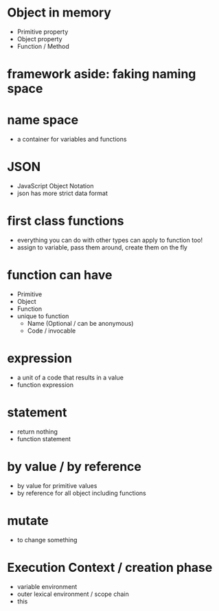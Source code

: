 # Object in memory

- Primitive property
- Object property
- Function / Method

# framework aside: faking naming space

# name space

- a container for variables and functions

# JSON

- JavaScript Object Notation
- json has more strict data format

# first class functions

- everything you can do with other types can apply to function too!
- assign to variable, pass them around, create them on the fly

# function can have

- Primitive
- Object
- Function
- unique to function
  - Name (Optional / can be anonymous)
  - Code / invocable

# expression

- a unit of a code that results in a value
- function expression

# statement

- return nothing
- function statement

# by value / by reference

- by value for primitive values
- by reference for all object including functions

# mutate

- to change something

# Execution Context / creation phase

- variable environment
- outer lexical environment / scope chain
- this
